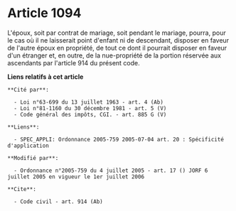 # Article 1094

L'époux, soit par contrat de mariage, soit pendant le mariage, pourra, pour le cas où il ne laisserait point d'enfant ni de
descendant, disposer en faveur de l'autre époux en propriété, de tout ce dont il pourrait disposer en faveur d'un étranger
et, en outre, de la nue-propriété de la portion réservée aux ascendants par l'article 914 du présent code.

**Liens relatifs à cet article**

	**Cité par**:

	  - Loi n°63-699 du 13 juillet 1963 - art. 4 (Ab)
	  - Loi n°81-1160 du 30 décembre 1981 - art. 5 (V)
	  - Code général des impôts, CGI. - art. 885 G (V)

	**Liens**:

	  - SPEC_APPLI: Ordonnance 2005-759 2005-07-04 art. 20 : Spécificité d'application

	**Modifié par**:

	  - Ordonnance n°2005-759 du 4 juillet 2005 - art. 17 () JORF 6 juillet 2005 en vigueur le 1er juillet 2006

	**Cite**:

	  - Code civil - art. 914 (Ab)
